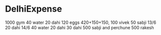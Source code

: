 # DelhiExpense

1000 gym
40 water
20 dahi
120 eggs
420+150+150, 100 vivek
50 sabji    13/6
20 dahi     14/6
40 water
20 dahi
30  dahi
500 sabji and perchune
500 rakesh